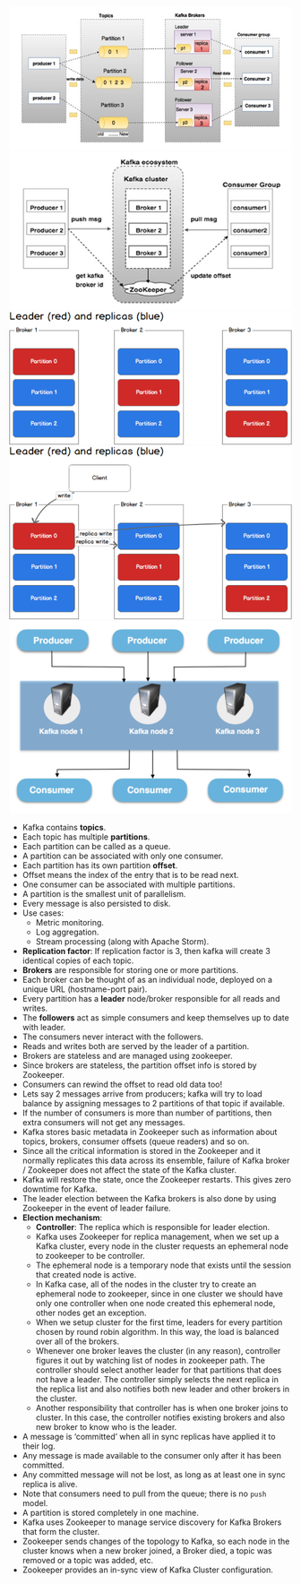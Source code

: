 ![](assets/kafka1.jpg)  
![](assets/kafka2.jpg)  
![](assets/kafka3.jpg)  
![](assets/kafka4.jpg)  
![](assets/kafka5.png)  

- Kafka contains **topics**.
- Each topic has multiple **partitions**.
- Each partition can be called as a queue.
- A partition can be associated with only one consumer.
- Each partition has its own partition **offset**.
- Offset means the index of the entry that is to be read next.
- One consumer can be associated with multiple partitions.
- A partition is the smallest unit of parallelism.
- Every message is also persisted to disk.
- Use cases:
  - Metric monitoring.
  - Log aggregation.
  - Stream processing (along with Apache Storm).
- **Replication factor**: If replication factor is 3, then kafka will create 3 identical copies of each topic.
- **Brokers** are responsible for storing one or more partitions.
- Each broker can be thought of as an individual node, deployed on a unique URL (hostname-port pair).
- Every partition has a **leader** node/broker responsible for all reads and writes.
- The **followers** act as simple consumers and keep themselves up to date with leader.
- The consumers never interact with the followers.
- Reads and writes both are served by the leader of a partition.
- Brokers are stateless and are managed using zookeeper.
- Since brokers are stateless, the partition offset info is stored by Zookeeper.
- Consumers can rewind the offset to read old data too!
- Lets say 2 messages arrive from producers; kafka will try to load balance by assigning messages to 2 partitions of that topic if available.
- If the number of consumers is more than number of partitions, then extra consumers will not get any messages.
- Kafka stores basic metadata in Zookeeper such as information about topics, brokers, consumer offsets (queue readers) and so on.
- Since all the critical information is stored in the Zookeeper and it normally replicates this data across its ensemble, failure of Kafka broker / Zookeeper does not affect the state of the Kafka cluster.
- Kafka will restore the state, once the Zookeeper restarts. This gives zero downtime for Kafka.
- The leader election between the Kafka brokers is also done by using Zookeeper in the event of leader failure.
- **Election mechanism**:
  - **Controller**: The replica which is responsible for leader election.
  - Kafka uses Zookeeper for replica management, when we set up a Kafka cluster, every node in the cluster requests an ephemeral node to zookeeper to be controller.
  - The ephemeral node is a temporary node that exists until the session that created node is active.
  - In Kafka case, all of the nodes in the cluster try to create an ephemeral node to zookeeper, since in one cluster we should have only one controller when one node created this ephemeral node, other nodes get an exception.
  - When we setup cluster for the first time, leaders for every partition chosen by round robin algorithm. In this way, the load is balanced over all of the brokers.
  - Whenever one broker leaves the cluster (in any reason), controller figures it out by watching list of nodes in zookeeper path. The controller should select another leader for that partitions that does not have a leader. The controller simply selects the next replica in the replica list and also notifies both new leader and other brokers in the cluster.
  - Another responsibility that controller has is when one broker joins to cluster. In this case, the controller notifies existing brokers and also new broker to know who is the leader.
- A message is ‘committed’ when all in sync replicas have applied it to their log.
- Any message is made available to the consumer only after it has been committed.
- Any committed message will not be lost, as long as at least one in sync replica is alive.
- Note that consumers need to pull from the queue; there is no `push` model.
- A partition is stored completely in one machine.
- Kafka uses Zookeeper to manage service discovery for Kafka Brokers that form the cluster.
- Zookeeper sends changes of the topology to Kafka, so each node in the cluster knows when a new broker joined, a Broker died, a topic was removed or a topic was added, etc.
- Zookeeper provides an in-sync view of Kafka Cluster configuration.